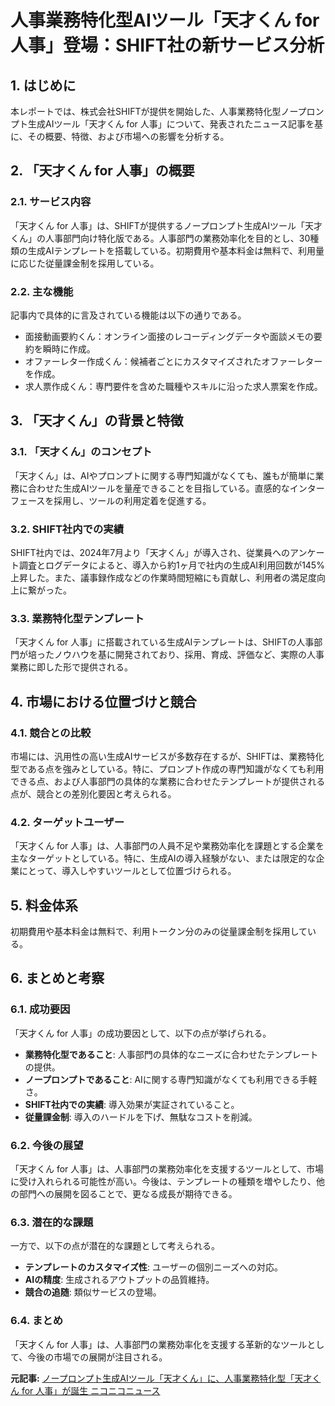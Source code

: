 # 人事業務特化型AIツール「天才くん for 人事」登場：SHIFT社の新サービス分析

## 1. はじめに

本レポートでは、株式会社SHIFTが提供を開始した、人事業務特化型ノープロンプト生成AIツール「天才くん for 人事」について、発表されたニュース記事を基に、その概要、特徴、および市場への影響を分析する。

## 2. 「天才くん for 人事」の概要

### 2.1. サービス内容

「天才くん for 人事」は、SHIFTが提供するノープロンプト生成AIツール「天才くん」の人事部門向け特化版である。人事部門の業務効率化を目的とし、30種類の生成AIテンプレートを搭載している。初期費用や基本料金は無料で、利用量に応じた従量課金制を採用している。

### 2.2. 主な機能

記事内で具体的に言及されている機能は以下の通りである。

* 面接動画要約くん：オンライン面接のレコーディングデータや面談メモの要約を瞬時に作成。
* オファーレター作成くん：候補者ごとにカスタマイズされたオファーレターを作成。
* 求人票作成くん：専門要件を含めた職種やスキルに沿った求人票案を作成。

## 3. 「天才くん」の背景と特徴

### 3.1. 「天才くん」のコンセプト

「天才くん」は、AIやプロンプトに関する専門知識がなくても、誰もが簡単に業務に合わせた生成AIツールを量産できることを目指している。直感的なインターフェースを採用し、ツールの利用定着を促進する。

### 3.2. SHIFT社内での実績

SHIFT社内では、2024年7月より「天才くん」が導入され、従業員へのアンケート調査とログデータによると、導入から約1ヶ月で社内の生成AI利用回数が145%上昇した。また、議事録作成などの作業時間短縮にも貢献し、利用者の満足度向上に繋がった。

### 3.3. 業務特化型テンプレート

「天才くん for 人事」に搭載されている生成AIテンプレートは、SHIFTの人事部門が培ったノウハウを基に開発されており、採用、育成、評価など、実際の人事業務に即した形で提供される。

## 4. 市場における位置づけと競合

### 4.1. 競合との比較

市場には、汎用性の高い生成AIサービスが多数存在するが、SHIFTは、業務特化型である点を強みとしている。特に、プロンプト作成の専門知識がなくても利用できる点、および人事部門の具体的な業務に合わせたテンプレートが提供される点が、競合との差別化要因と考えられる。

### 4.2. ターゲットユーザー

「天才くん for 人事」は、人事部門の人員不足や業務効率化を課題とする企業を主なターゲットとしている。特に、生成AIの導入経験がない、または限定的な企業にとって、導入しやすいツールとして位置づけられる。

## 5. 料金体系

初期費用や基本料金は無料で、利用トークン分のみの従量課金制を採用している。

## 6. まとめと考察

### 6.1. 成功要因

「天才くん for 人事」の成功要因として、以下の点が挙げられる。

* **業務特化型であること**: 人事部門の具体的なニーズに合わせたテンプレートの提供。
* **ノープロンプトであること**: AIに関する専門知識がなくても利用できる手軽さ。
* **SHIFT社内での実績**: 導入効果が実証されていること。
* **従量課金制**: 導入のハードルを下げ、無駄なコストを削減。

### 6.2. 今後の展望

「天才くん for 人事」は、人事部門の業務効率化を支援するツールとして、市場に受け入れられる可能性が高い。今後は、テンプレートの種類を増やしたり、他の部門への展開を図ることで、更なる成長が期待できる。

### 6.3. 潜在的な課題

一方で、以下の点が潜在的な課題として考えられる。

* **テンプレートのカスタマイズ性**: ユーザーの個別ニーズへの対応。
* **AIの精度**: 生成されるアウトプットの品質維持。
* **競合の追随**: 類似サービスの登場。

### 6.4. まとめ

「天才くん for 人事」は、人事部門の業務効率化を支援する革新的なツールとして、今後の市場での展開が注目される。


**元記事:** [ノープロンプト生成AIツール「天才くん」に、人事業務特化型「天才くん for 人事」が誕生 ニコニコニュース](https://news.nicovideo.jp/watch/nw17496520?news_ref=tag)